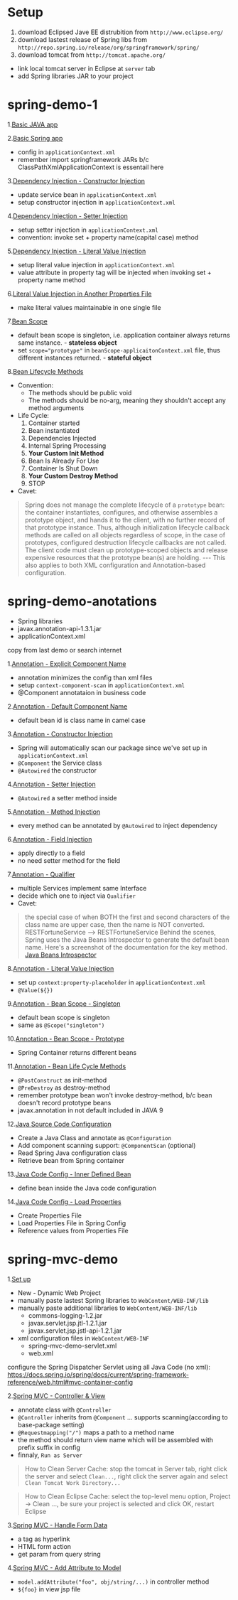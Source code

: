 # Setup

1. download Eclipsed Jave EE distrubition from `http://www.eclipse.org/`
2. download lastest release of Spring libs from `http://repo.spring.io/release/org/springframework/spring/`
3. download tomcat from `http://tomcat.apache.org/`

- link local tomcat server in Eclipse at `server` tab
- add Spring libraries JAR to your project

# spring-demo-1

1.[Basic JAVA app](https://github.com/kimochg/spring-starter/commit/13a77f1ec6ae1ea72b3ca55f005ab94a82a12d22)

2.[Basic Spring app](https://github.com/kimochg/spring-starter/commit/9274ead07d7a547055f8198bb8865d8369495cc7)
  - config in `applicationContext.xml`
  - remember import springframework JARs b/c ClassPathXmlApplicationContext is essentail here

3.[Dependency Injection - Constructor Injection](https://github.com/kimochg/spring-starter/commit/27b815378c1c192cdfc176cbded2377d45367738)
  - update service bean in `applicationContext.xml`
  - setup constructor injection in `applicationContext.xml`

4.[Dependency Injection - Setter Injection](https://github.com/kimochg/spring-starter/commit/548824fe49278071dde0824fe71eb7d28ed445d5)
  - setup setter injection in `applicationContext.xml`
  - convention: invoke set + property name(capital case) method

5.[Dependency Injection - Literal Value Injection](https://github.com/kimochg/spring-starter/commit/f1199e21dc38bad09988ced7b1ec2b1ab13cc605)
  - setup literal value injection in `applicationContext.xml`
  - value attribute in property tag will be injected when invoking set + property name method

6.[Literal Value Injection in Another Properties File](https://github.com/kimochg/spring-starter/commit/99af760c83ff0ec1cb03fd3e8bdb3bea524e195c)
  - make literal values maintainable in one single file

7.[Bean Scope](https://github.com/kimochg/spring-starter/commit/a36c7958c562a557d5ef39dd020fab8d7570ffe9)
  - default bean scope is singleton, i.e. application container always returns same instance. - **stateless object**
  - set `scope="prototype"` in `beanScope-applicaitonContext.xml` file, thus different instances returned. - **stateful object**

8.[Bean Lifecycle Methods](https://github.com/kimochg/spring-starter/commit/b74ca4607cde26124d614b3882459c480077152d)
  - Convention:
    - The methods should be public void
    - The methods should be no-arg, meaning they shouldn't accept any method arguments
  - Life Cycle:
    1. Container started
    2. Bean instantiated
    3. Dependencies Injected
    4. Internal Spring Processing
    5. **Your Custom Init Method**
    6. Bean Is Already For Use
    7. Container Is Shut Down
    8. **Your Custom Destroy Method**
    9. STOP
  - Cavet:

  >  Spring does not manage the complete lifecycle of a `prototype` bean: the container instantiates, configures, and otherwise assembles a prototype object, and hands it to the client, with no further record of that prototype instance. Thus, although initialization lifecycle callback methods are called on all objects regardless of scope, in the case of prototypes, configured destruction lifecycle callbacks are not called. The client code must clean up prototype-scoped objects and release expensive resources that the prototype bean(s) are holding.
    ---
    This also applies to both XML configuration and Annotation-based configuration.

# spring-demo-anotations

- Spring libraries
- javax.annotation-api-1.3.1.jar
- applicationContext.xml

copy from last demo or search internet

1.[Annotation - Explicit Component Name](https://github.com/kimochg/spring-starter/commit/0f1cdc2629c410d71eb0053d86b04ae059e98927)
  - annotation minimizes the config than xml files
  - setup `context-component-scan` in `applicationContext.xml`
  - @Component annotataion in business code

2.[Annotation - Default Component Name](https://github.com/kimochg/spring-starter/commit/de8bd7d356a1e20cc0e65469ea096ec323ab840c)
  - default bean id is class name in camel case

3.[Annotation - Constructor Injection](https://github.com/kimochg/spring-starter/commit/6047e483a44b8f9c2037f1b3b9313c2e663b0534)
  - Spring will automatically scan our package since we've set up in `applicationContext.xml`
  - `@Component` the Service class
  - `@Autowired` the constructor

4.[Annotation - Setter Injection](https://github.com/kimochg/spring-starter/commit/8958b72b5acfb175fc7c6d568069573755e8e17d)
  - `@Autowired` a setter method inside

5.[Annotation - Method Injection](https://github.com/kimochg/spring-starter/commit/9ad718433ff033ec5369c4796fb002b6769ad6bb)
  - every method can be annotated by `@Autowired` to inject dependency

6.[Annotation - Field Injection](https://github.com/kimochg/spring-starter/commit/feb0a73c199b4edce1d93208e991cdff943d5cb1)
  - apply directly to a field
  - no need setter method for the field

7.[Annotation - Qualifier](https://github.com/kimochg/spring-starter/commit/f8fc5710cb1c33e72f35e3c48d3fcda21dd2c954)
  - multiple Services implement same Interface
  - decide which one to inject via `Qualifier`
  - Cavet:

> the special case of when BOTH the first and second characters of the class name are upper case, then the name is NOT converted.
> RESTFortuneService --> RESTFortuneService
> Behind the scenes, Spring uses the Java Beans Introspector to generate the default bean name. Here's a screenshot of the documentation for the key method.
> [Java Beans Introspector](https://docs.oracle.com/javase/8/docs/api/java/beans/Introspector.html#decapitalize-java.lang.String-)

8.[Annotation - Literal Value Injection](https://github.com/kimochg/spring-starter/commit/10b96fdc6796b186742b1ada14c72042aba19aec)
  - set up `context:property-placeholder` in `applicationContext.xml`
  - `@Value(${})`

9.[Annotation - Bean Scope - Singleton](https://github.com/kimochg/spring-starter/commit/c7bf795ac687d3776cb36e8050bab3cf261446f7)
  - default bean scope is singleton
  - same as `@Scope("singleton")`

10.[Annotation - Bean Scope - Prototype](https://github.com/kimochg/spring-starter/commit/66d902cb3f6f73b689c00c8bc534fdb644800c54)
  - Spring Container returns different beans

11.[Annotation - Bean Life Cycle Methods](https://github.com/kimochg/spring-starter/commit/a4f821926efecfd7d07ba34d2bea7904a79a5cdb)
  - `@PostConstruct` as init-method
  - `@PreDestroy` as destroy-method
  - remember prototype bean won't invoke destroy-method, b/c bean doesn't record prototype beans
  - javax.annotation in not default included in JAVA 9

12.[Java Source Code Configuration](https://github.com/kimochg/spring-starter/commit/f06630dc7e7d5fb435591e86fde6ef8b6c654a38)
  - Create a Java Class and annotate as `@Configuration`
  - Add component scanning support: `@ComponentScan` (optional)
  - Read Spring Java configuration class
  - Retrieve bean from Spring container

13.[Java Code Config - Inner Defined Bean](https://github.com/kimochg/spring-starter/commit/667c8bb3de81e98595924d1f620e0f23b6ec99dc)
  - define bean inside the Java code configuration

14.[Java Code Config - Load Properties](https://github.com/kimochg/spring-starter/commit/dc31e4d6f6da31cf6b01e93440902223ba724fea)
  - Create Properties File
  - Load Properties File in Spring Config
  - Reference values from Properties File

# spring-mvc-demo

1.[Set up](https://github.com/kimochg/spring-starter/commit/7fea4208ee435acb59ff9d3a91e3ecca8435a023)
- New - Dynamic Web Project
- manually paste lastest Spring libraries to `WebContent/WEB-INF/lib`
- manually paste additional libraries to `WebContent/WEB-INF/lib`
  - commons-logging-1.2.jar
  - javax.servlet.jsp.jtl-1.2.1.jar
  - javax.servlet.jsp.jstl-api-1.2.1.jar
- xml configuration files in `WebContent/WEB-INF`
  - spring-mvc-demo-servlet.xml
  - web.xml

configure the Spring Dispatcher Servlet using all Java Code (no xml):
https://docs.spring.io/spring/docs/current/spring-framework-reference/web.html#mvc-container-config

2.[Spring MVC - Controller & View](https://github.com/kimochg/spring-starter/commit/c99e88afc64270e5f6036ad8c3a55dffb7e535a2)
  - annotate class with `@Controller`
  - `@Controller` inherits from `@Component` ... supports scanning(according to base-package setting)
  - `@Requestmapping("/")` maps a path to a method name
  - the method should return view name which will be assembled with prefix suffix in config
  - finnaly, `Run as Server`

> How to Clean Server Cache:
> stop the tomcat in Server tab, right click the server and select `Clean...`, right click the server again and select `Clean Tomcat Work Directory...`

> How to Clean Eclipse Cache:
> select the top-level menu option, Project -> Clean ..., be sure your project is selected and click OK, restart Eclipse

3.[Spring MVC - Handle Form Data](https://github.com/kimochg/spring-starter/commit/5e9844882046cbf9dfb6a657a75188ff91d87cbe)
  - a tag as hyperlink
  - HTML form action
  - get param from query string

4.[Spring MVC - Add Attribute to Model](https://github.com/kimochg/spring-starter/commit/2c57a39c28ad7bc3933d507fc11472ce471a31b6)
  - `model.addAttribute("foo", obj/string/...)` in controller method
  - `${foo}` in view jsp file

